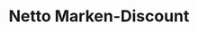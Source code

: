---
title: "Netto Marken-Discount"
url: /heidenheim-an-der-brenz/netto-marken-discount-darwinstrasse/
shop: Supermarkt
---